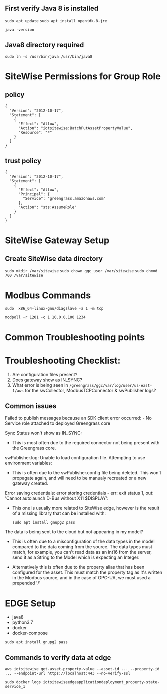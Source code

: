 ## First verify Java 8 is installed

`sudo apt update`
`sudo apt install openjdk-8-jre`

`java -version`

## Java8 directory required

`sudo ln -s /usr/bin/java /usr/bin/java8`

# SiteWise Permissions for Group Role 

## policy

```
{
  "Version": "2012-10-17",
  "Statement": [
    {
      "Effect": "Allow",
      "Action": "iotsitewise:BatchPutAssetPropertyValue",
      "Resource": "*"
    }
  ]
}
```

## trust policy

```
{
  "Version": "2012-10-17",
  "Statement": [
    {
      "Effect": "Allow",
      "Principal": {
        "Service": "greengrass.amazonaws.com"
      },
      "Action": "sts:AssumeRole"
    }
  ]
}
```
# SiteWise Gateway Setup 


## Create SiteWise data directory

`sudo mkdir /var/sitewise` 
`sudo chown ggc_user /var/sitewise`
`sudo chmod 700 /var/sitewise`


# Modbus Commands 

`sudo  x86_64-linux-gnu/diagslave -a 1 -m tcp`


`modpoll -r 1201 -c 1 10.0.0.100 1234`

# Common Troubleshooting points 

# Troubleshooting Checklist:

1. Are configuration files present?
2. Does gateway show as IN_SYNC?
3. What error is being seen in  `/greengrass/ggc/var/log/user/us-east-1/aws` for the swCollector, ModbusTCPConnector & swPublisher logs?

## Common issues

Failed to publish messages because an SDK client error occurred: 
    - No Service role attached to deployed Greengrass core

Sync Status won't show as IN_SYNC:

- This is most often due to the required connector not being present with the Greengrass core.

swPublisher.log: Unable to load configuration file. Attempting to use environment variables:

- This is often due to the swPublisher.config file being deleted. This won't propagate again, and will need to be manualy recreated or a new gateway created.

Error saving credentials: error storing credentials - err: exit status 1, out: 'Cannot autolaunch D-Bus without X11 $DISPLAY':

  - This one is usually more related to SiteWise edge, however is the result of a missing library that can be installed with:
  
    `sudo apt install gnupg2 pass`

The data is being sent to the cloud but not appearing in my model?

- This is often due to a misconfiguration of the data types in the model compared to the data coming from the source. The data types must match, for example, you can't read data as an int16 from the server, send it as a String to the Model which is expecting an Integer.

- Alternatively this is often due to the property alias that has been configured for the asset. This must match the property tag as it's written in the Modbus source, and in the case of OPC-UA, we must used a prepended '/'


# EDGE Setup 

  - java8
  - python3.7
  - docker
  - docker-compose

  `sudo apt install gnupg2 pass`

## Commands to verify data at edge

  `aws iotsitewise get-asset-property-value --asset-id ... --property-id ... --endpoint-url https://localhost:443 --no-verify-ssl`

  `sudo docker logs iotsitewiseedgeapplicationdeployment_property-state-service_1`